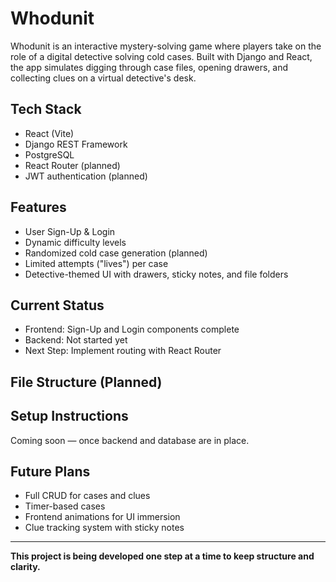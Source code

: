 # Whodunit 

Whodunit is an interactive mystery-solving game where players take on the role of a digital detective solving cold cases. Built with Django and React, the app simulates digging through case files, opening drawers, and collecting clues on a virtual detective's desk.

##  Tech Stack

- React (Vite)
- Django REST Framework
- PostgreSQL
- React Router (planned)
- JWT authentication (planned)

##  Features

- User Sign-Up & Login
- Dynamic difficulty levels
- Randomized cold case generation (planned)
- Limited attempts ("lives") per case
- Detective-themed UI with drawers, sticky notes, and file folders

##  Current Status

-  Frontend: Sign-Up and Login components complete
- Backend: Not started yet
-  Next Step: Implement routing with React Router

##  File Structure (Planned)


##  Setup Instructions

Coming soon — once backend and database are in place.

##  Future Plans

- Full CRUD for cases and clues
- Timer-based cases
- Frontend animations for UI immersion
- Clue tracking system with sticky notes

---

 **This project is being developed one step at a time to keep structure and clarity.**


